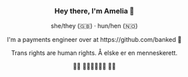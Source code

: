 <h3 align="center">Hey there, I'm Amelia 👀</h3>

<p align="center">she/they (🇬🇧) · hun/hen (🇳🇴)</p>
<p align="center">I'm a payments engineer over at https://github.com/banked 🚀</p>
<p align="center">Trans rights are human rights. Å elske er en menneskerett.</p>
<p align="center">🏳️‍⚧️ 💖🧡💛💚💙💜 🏳️‍🌈</p>
